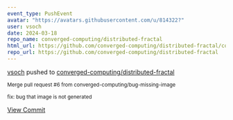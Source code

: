 ```yaml
---
event_type: PushEvent
avatar: "https://avatars.githubusercontent.com/u/814322?"
user: vsoch
date: 2024-03-18
repo_name: converged-computing/distributed-fractal
html_url: https://github.com/converged-computing/distributed-fractal/commit/6f25ba1fcfa8751e76ab25f07cf92c34bf3da817
repo_url: https://github.com/converged-computing/distributed-fractal
---
```


<a href='https://github.com/vsoch' target='_blank'>vsoch</a> pushed to <a href='https://github.com/converged-computing/distributed-fractal' target='_blank'>converged-computing/distributed-fractal</a>

<small>Merge pull request #6 from converged-computing/bug-missing-image

fix: bug that image is not generated</small>

<a href='https://github.com/converged-computing/distributed-fractal/commit/6f25ba1fcfa8751e76ab25f07cf92c34bf3da817' target='_blank'>View Commit</a>